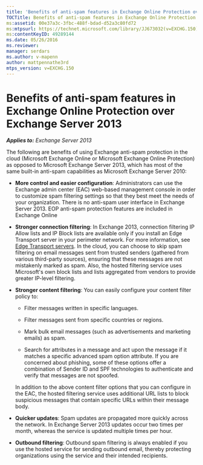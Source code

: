 ```yaml
---
title: 'Benefits of anti-spam features in Exchange Online Protection over Exchange Server 2013'
TOCTitle: Benefits of anti-spam features in Exchange Online Protection over Exchange Server 2013
ms:assetid: 00e37a3c-3fbc-488f-bdad-d52a3c80fd72
ms:mtpsurl: https://technet.microsoft.com/library/JJ673032(v=EXCHG.150)
ms:contentKeyID: 49289144
ms.date: 05/26/2016
ms.reviewer: 
manager: serdars
ms.author: v-mapenn
author: mattpennathe3rd
mtps_version: v=EXCHG.150
---
```


# Benefits of anti-spam features in Exchange Online Protection over Exchange Server 2013

_**Applies to:** Exchange Server 2013_

The following are benefits of using Exchange anti-spam protection in the cloud (Microsoft Exchange Online or Microsoft Exchange Online Protection) as opposed to Microsoft Exchange Server 2013, which has most of the same built-in anti-spam capabilities as Microsoft Exchange Server 2010:

  - **More control and easier configuration**: Administrators can use the Exchange admin center (EAC) web-based management console in order to customize spam filtering settings so that they best meet the needs of your organization. There is no anti-spam user interface in Exchange Server 2013. EOP anti-spam protection features are included in Exchange Online

  - **Stronger connection filtering**: In Exchange 2013, connection filtering IP Allow lists and IP Block lists are available only if you install an Edge Transport server in your perimeter network. For more information, see [Edge Transport servers](edge-transport-servers-exchange-2013-help.md). In the cloud, you can choose to skip spam filtering on email messages sent from trusted senders (gathered from various third-party sources), ensuring that these messages are not mistakenly marked as spam. Also, the hosted filtering service uses Microsoft's own block lists and lists aggregated from vendors to provide greater IP-level filtering.

  - **Stronger content filtering**: You can easily configure your content filter policy to:

      - Filter messages written in specific languages.

      - Filter messages sent from specific countries or regions.

      - Mark bulk email messages (such as advertisements and marketing emails) as spam.

      - Search for attributes in a message and act upon the message if it matches a specific advanced spam option attribute. If you are concerned about phishing, some of these options offer a combination of Sender ID and SPF technologies to authenticate and verify that messages are not spoofed.

    In addition to the above content filter options that you can configure in the EAC, the hosted filtering service uses additional URL lists to block suspicious messages that contain specific URLs within their message body.

  - **Quicker updates**: Spam updates are propagated more quickly across the network. In Exchange Server 2013 updates occur two times per month, whereas the service is updated multiple times per hour.

  - **Outbound filtering**: Outbound spam filtering is always enabled if you use the hosted service for sending outbound email, thereby protecting organizations using the service and their intended recipients.
